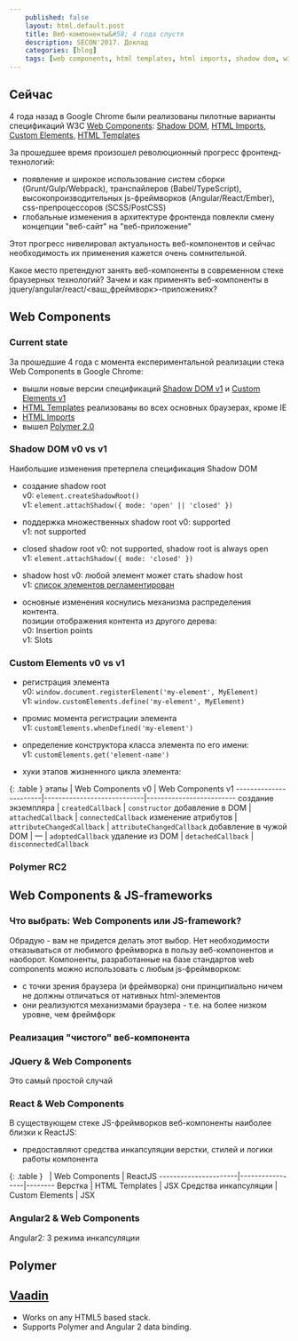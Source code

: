```yaml
---
    published: false
    layout: html.default.post
    title: Веб-компоненты&#58; 4 года спустя
    description: SECON'2017. Доклад
    categories: [blog]
    tags: [web components, html templates, html imports, shadow dom, w3c, polymer]
---
```



## Сейчас
4 года назад в Google Chrome были реализованы пилотные варианты спецификаций W3C [Web Components](http://w3c.github.io/webcomponents/explainer/):
[Shadow DOM](http://w3c.github.io/webcomponents/spec/shadow/),
[HTML Imports](http://w3c.github.io/webcomponents/spec/imports/),
[Custom Elements](http://w3c.github.io/webcomponents/spec/custom/),
[HTML Templates](https://dvcs.w3.org/hg/webcomponents/raw-file/tip/spec/templates/)

За прошедшее время произошел революционный прогресс фронтенд-технологий:
*   появление и широкое использование систем сборки (Grunt/Gulp/Webpack), транспайлеров (Babel/TypeScript),
    высокопроизводительных js-фреймворков (Angular/React/Ember), css-препроцессоров (SCSS/PostCSS)
*   глобальные изменения в архитектуре фронтенда повлекли смену концепции "веб-сайт" на "веб-приложение"

Этот прогресс нивелировал актуальность веб-компонентов и сейчас необходимость их применения кажется очень сомнительной.

Какое место претендуют занять веб-компоненты в современном стеке браузерных технологий?
Зачем и как применять веб-компоненты в jquery/angular/react/<ваш_фреймворк>-приложениях?


## Web Components

### Current state
За прошедшие 4 года с момента експериментальной реализации стека Web Components в Google Chrome:
*   вышли новые версии спецификаций [Shadow DOM v1](http://caniuse.com/#feat=shadowdomv1) и
    [Custom Elements v1](http://caniuse.com/#feat=custom-elementsv1)
*   [HTML Templates](http://caniuse.com/#feat=template) реализованы во всех основных браузерах, кроме IE
*   [HTML Imports](http://caniuse.com/#feat=imports)
*   вышел [Polymer 2.0](https://www.polymer-project.org/2.0/docs/about_20)

### Shadow DOM v0 vs v1
Наибольшие изменения претерпела спецификация Shadow DOM

*   создание shadow root  
    v0: `element.createShadowRoot()`  
    v1: `element.attachShadow({ mode: 'open' || 'closed' })`

*   поддержка множественных shadow root
    v0: supported  
    v1: not supported

*   closed shadow root
    v0: not supported, shadow root is always open  
    v1: `element.attachShadow({ mode: 'closed' })`

*   shadow host
    v0: любой элемент может стать shadow host  
    v1: [список элементов регламентирован](https://dom.spec.whatwg.org/#dom-element-attachshadow)

*   основные изменения коснулись механизма распределения контента.  
    позиции отображения контента из другого дерева:  
    v0: Insertion points  
    v1: Slots

### Custom Elements v0 vs v1

*   регистрация элемента  
    v0: `window.document.registerElement('my-element', MyElement)`  
    v1: `window.customElements.define('my-element', MyElement)`

*   промис момента регистрации элемента  
    v1: `customElements.whenDefined('my-element')`

*   определение конструктора класса элемента по его имени:  
    v1: `customElements.get('element-name')`

*   хуки этапов жизненного цикла элемента:
  
{: .table }
этапы                  | Web Components v0          | Web Components v1
-----------------------|----------------------------|-------------------------
создание экземпляра    | `createdCallback`          | `constructor`
добавление в DOM       | `attachedCallback`         | `connectedCallback`
изменение атрибутов    | `attributeChangedCallback` | `attributeChangedCallback`
добавление в чужой DOM | —                          | `adoptedCallback`
удаление из DOM        | `detachedCallback`         | `disconnectedCallback`


### Polymer RC2

## Web Components & JS-frameworks

### Что выбрать: Web Components или JS-framework?
Обрадую - вам не придется делать этот выбор.
Нет необходимости отказываться от любимого фреймворка в пользу веб-компонентов и наоборот.
Компоненты, разработанные на базе стандартов web components можно использовать с любым js-фреймворком:
*   с точки зрения браузера (и фреймворка) они принципиально ничем не должны отличаться от нативных html-элементов
*   они реализуются механизмами браузера - т.е. на более низком уровне, чем фреймфорк

### Реализация "чистого" веб-компонента

### JQuery & Web Components

Это самый простой случай

### React & Web Components
В существующем стеке JS-фреймворков веб-компоненты наиболее близки к ReactJS:
*   предоставляют средства инкапсуляции верстки, стилей и логики работы компонента

{: .table }
&nbsp;                | Web Components  | ReactJS
----------------------|-----------------|--------
Верстка               | HTML Templates  | JSX
Средства инкапсуляции | Custom Elements | JSX

### Angular2 & Web Components

Angular2: 3 режима инкапсуляции

## Polymer


## [Vaadin](https://vaadin.com)
*   Works on any HTML5 based stack.
*   Supports Polymer and Angular 2 data binding.